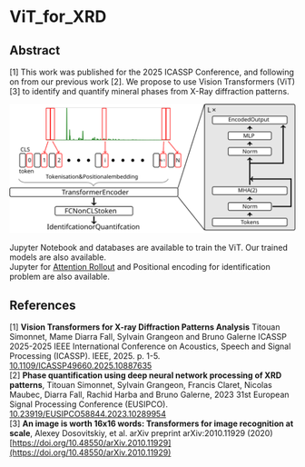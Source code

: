 # ViT_for_XRD
## Abstract  
[1] This work was published for the 2025 ICASSP Conference, and following on from our previous work [2].
We propose to use Vision Transformers (ViT) [3] to identify and quantify mineral phases from X-Ray diffraction patterns.

![Abstract](./Figures/Transformers_Spectral.svg)

Jupyter Notebook and databases are available to train the ViT. Our trained models are also available.  
Jupyter for [Attention Rollout](https://jacobgil.github.io/deeplearning/vision-transformer-explainability) and Positional encoding for identification problem are also available.


## References
[1] **Vision Transformers for X-ray Diffraction Patterns Analysis** Titouan Simonnet, Mame Diarra Fall, Sylvain Grangeon and Bruno Galerne  ICASSP 2025-2025 IEEE International Conference on Acoustics, Speech and Signal Processing (ICASSP). IEEE, 2025. p. 1-5.
[10.1109/ICASSP49660.2025.10887635](10.1109/ICASSP49660.2025.10887635)  
[2] **Phase quantification using deep neural network processing of XRD patterns**, Titouan Simonnet,  Sylvain Grangeon,  Francis Claret,  Nicolas Maubec,  Diarra Fall,  Rachid Harba and  Bruno Galerne, 2023 31st European Signal Processing Conference (EUSIPCO). [10.23919/EUSIPCO58844.2023.10289954](10.23919/EUSIPCO58844.2023.10289954)  
[3] **An image is worth 16x16 words: Transformers for image recognition at scale**, Alexey Dosovitskiy, et al.  arXiv preprint arXiv:2010.11929 (2020) [https://doi.org/10.48550/arXiv.2010.11929](https://doi.org/10.48550/arXiv.2010.11929)  

